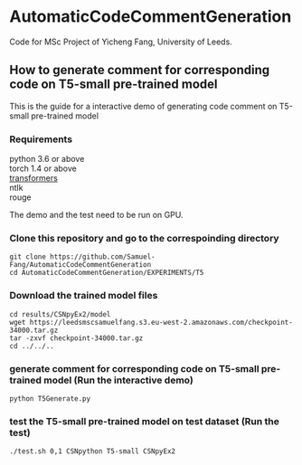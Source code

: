 # AutomaticCodeCommentGeneration
Code for MSc Project of Yicheng Fang, University of Leeds.
## How to generate comment for corresponding code on T5-small pre-trained model
This is the guide for a interactive demo of generating code comment on T5-small pre-trained model
### Requirements
python 3.6 or above  
torch 1.4 or above  
[transformers](https://github.com/huggingface/transformers)  
ntlk  
rouge   
  
The demo and the test need to be run on GPU.
### Clone this repository and go to the correspoinding directory
```
git clone https://github.com/Samuel-Fang/AutomaticCodeCommentGeneration
cd AutomaticCodeCommentGeneration/EXPERIMENTS/T5
```
### Download the trained model files
```
cd results/CSNpyEx2/model
wget https://leedsmscsamuelfang.s3.eu-west-2.amazonaws.com/checkpoint-34000.tar.gz
tar -zxvf checkpoint-34000.tar.gz
cd ../../..
```
### generate comment for corresponding code on T5-small pre-trained model (Run the interactive demo)
```
python T5Generate.py
```

### test the T5-small pre-trained model on test dataset (Run the test)
```
./test.sh 0,1 CSNpython T5-small CSNpyEx2
```
